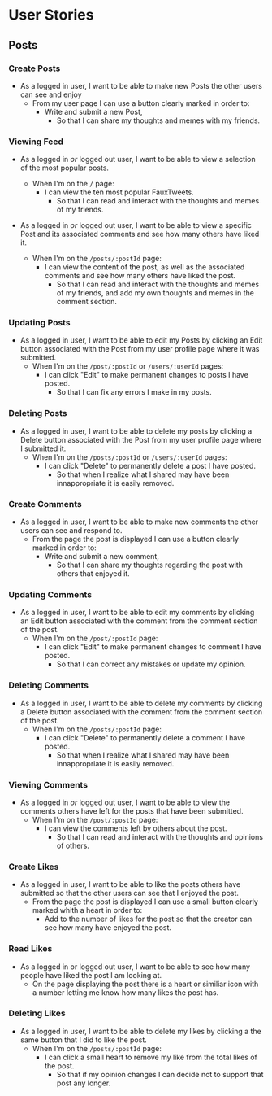  # User Stories
 
 ## Posts

### Create Posts

* As a logged in user, I want to be able to make new Posts the other users can see and enjoy
  * From my user page I can use a button clearly marked in order to:
    * Write and submit a new Post,
      * So that I can share my thoughts and memes with my friends.

### Viewing Feed

* As a logged in _or_ logged out user, I want to be able to view a selection of the most popular posts.
  * When I'm on the `/` page:
    * I can view the ten most popular FauxTweets.
      * So that I can read and interact with the thoughts and memes of my friends.

* As a logged in _or_ logged out user, I want to be able to view a specific Post and its associated comments and see how many others have liked it.

  * When I'm on the `/posts/:postId` page:
    * I can view the content of the post, as well as the associated comments and see how many others have liked the post.
      * So that I can read and interact with the thoughts and memes of my friends, and add my own thoughts and memes in the comment section.

### Updating Posts

* As a logged in user, I want to be able to edit my Posts by clicking an Edit button associated with the Post from my user profile page where it was submitted.
  * When I'm on the `/post/:postId` or `/users/:userId` pages:
    * I can click "Edit" to make permanent changes to posts I have posted.
      * So that I can fix any errors I make in my posts.

### Deleting Posts

* As a logged in user, I want to be able to delete my posts by clicking a Delete button associated with the Post from my user profile page where I submitted it. 
  * When I'm on the `/posts/:postId` or `/users/:userId` pages:
    * I can click "Delete" to permanently delete a post I have posted.
      * So that when I realize what I shared may have been innappropriate it is easily removed.


 ### Create Comments

* As a logged in user, I want to be able to make new comments the other users can see and respond to.
  * From the page the post is displayed I can use a button clearly marked in order to:
    * Write and submit a new comment,
      * So that I can share my thoughts regarding the post with others that enjoyed it.     

### Updating Comments

* As a logged in user, I want to be able to edit my comments by clicking an Edit button associated with the comment from the comment section of the post.
  * When I'm on the `/post/:postId` page:
    * I can click "Edit" to make permanent changes to comment I have posted.
      * So that I can correct any mistakes or update my opinion.

### Deleting Comments

* As a logged in user, I want to be able to delete my comments by clicking a Delete button associated with the comment from the comment section of the post. 
  * When I'm on the `/posts/:postId` page:
    * I can click "Delete" to permanently delete a comment I have posted.
      * So that when I realize what I shared may have been innappropriate it is easily removed.

### Viewing Comments

* As a logged in _or_ logged out user, I want to be able to view the comments others have left for the posts that have been submitted.
  * When I'm on the `/post/:postId` page:
    * I can view the comments left by others about the post.
      * So that I can read and interact with the thoughts and opinions of others.

 ### Create Likes

* As a logged in user, I want to be able to like the posts others have submitted so that the other users can see that I enjoyed the post.
  * From the page the post is displayed I can use a small button clearly marked whith a heart  in order to:
    * Add to the number of likes for the post so that the creator can see how many have enjoyed the post.
      
 ### Read Likes

* As a logged in or logged out user, I want to be able to see how many people have liked the post I am looking at.
  * On the page displaying the post there is a heart or similiar icon with a number letting me know how many likes the post has.

### Deleting Likes

* As a logged in user, I want to be able to delete my likes by clicking a the same button that I did to like the post. 
  * When I'm on the `/posts/:postId` page:
    * I can click a small heart to remove my like from the total likes of the post.
      * So that if my opinion changes I can decide not to support that post any longer.
    

